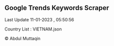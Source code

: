 

## Google Trends Keywords Scraper 
 
Last Update 11-01-2023 , 05:50:56

Country List :
VIETNAM.json



© Abdul Muttaqin 

